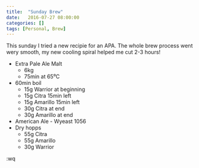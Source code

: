 ```yaml
---
title:  "Sunday Brew"
date:   2016-07-27 08:00:00
categories: []
tags: [Personal, Brew]
---
```

This sunday I tried a new recipie for an APA. The whole brew process went wery
smooth, my new cooling spiral helped me cut 2-3 hours!

* Extra Pale Ale Malt
  * 6kg
  * 75min at 65⁰C
* 60min boil
  * 15g Warrior at beginning
  * 15g Citra 15min left
  * 15g Amarillo 15min left
  * 30g Citra at end
  * 30g Amarillo at end
* American Ale - Wyeast 1056
* Dry hopps
  * 55g Citra
  * 55g Amarillo
  * 30g Warrior

:wq
